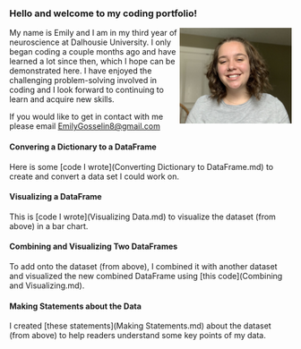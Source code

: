 ### Hello and welcome to my coding portfolio!

<img align="right" src="IMG_5250.jpeg" width="200"/>

My name is Emily and I am in my third year of neuroscience at Dalhousie University. I only began coding a couple months ago and have learned a lot since then, which I hope can be demonstrated here. I have enjoyed the challenging problem-solving involved in coding and I look forward to continuing to learn and acquire new skills.

If you would like to get in contact with me please email [EmilyGosselin8@gmail.com](mailto:emilygosselin8@gmail.com)

#### Convering a Dictionary to a DataFrame
Here is some [code I wrote](Converting Dictionary to DataFrame.md) to create and convert a data set I could work on.

#### Visualizing a DataFrame
This is [code I wrote](Visualizing Data.md) to visualize the dataset (from above) in a bar chart.

#### Combining and Visualizing Two DataFrames
To add onto the dataset (from above), I combined it with another dataset and visualized the new combined DataFrame using [this code](Combining and Visualizing.md).

#### Making Statements about the Data
I created [these statements](Making Statements.md) about the dataset (from above) to help readers understand some key points of my data.
